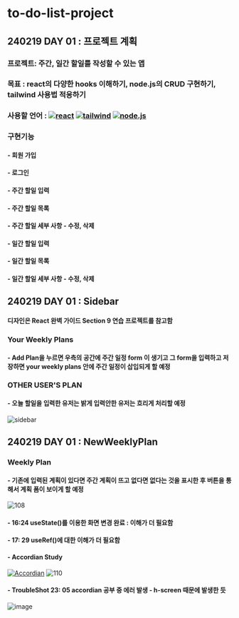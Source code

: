 # to-do-list-project

## 240219 DAY 01 : 프로젝트 계획

### 프로젝트: 주간, 일간 할일를 작성할 수 있는 앱

### 목표 : react의 다양한 hooks 이해하기, node.js의 CRUD 구현하기, tailwind 사용법 적응하기

### 사용할 언어 : [![react ](https://img.shields.io/badge/react-61DAFB?style=flat&logo=React&logoColor=white)]() [![tailwind](https://img.shields.io/badge/tailwind-06B6D4?style=flat&logo=TailwindCSS&logoColor=white)]() [![node.js](https://img.shields.io/badge/node.js-339933?style=flat&logo=Node.js&logoColor=white)]()

### 구현기능

#### - 회원 가입

#### - 로그인

#### - 주간 할일 입력

#### - 주간 할일 목록

#### - 주간 할일 세부 사항 - 수정, 삭제

#### - 일간 할일 입력

#### - 일간 할일 목록

#### - 일간 할일 세부 사항 - 수정, 삭제

## 240219 DAY 01 : Sidebar

#### 디자인은 React 완벽 가이드 Section 9 연습 프로젝트를 참고함

### Your Weekly Plans

#### - Add Plan을 누르면 우측의 공간에 주간 일정 form 이 생기고 그 form을 입력하고 저장하면 your weekly plans 안에 주간 일정이 삽입되게 할 예정

### OTHER USER'S PLAN

#### - 오늘 할일을 입력한 유저는 밝게 입력안한 유저는 흐리게 처리할 예정

![sidebar](https://github.com/narahub123/to-do-list-project/assets/93567002/64cef948-c121-4281-8c99-e25106e9b152)

## 240219 DAY 01 : NewWeeklyPlan

### Weekly Plan

#### - 기존에 입력된 계획이 있다면 주간 계획이 뜨고 없다면 없다는 것을 표시한 후 버튼을 통해서 계획 폼이 보이게 할 예정

![108](https://github.com/narahub123/to-do-list-project/assets/93567002/88cf996d-1717-47ea-b829-03a47a18fcfe)

#### - 16:24 useState()를 이용한 화면 변경 완료 : 이해가 더 필요함

#### - 17: 29 useRef()에 대한 이해가 더 필요함

#### - Accordian Study

[![Accordian](https://img.youtube.com/vi/dciqfn6vRxc/0.jpg)](https://www.youtube.com/watch?v=dciqfn6vRxc)
![110](https://github.com/narahub123/to-do-list-project/assets/93567002/b8fc1d9a-65be-4f2e-a96d-2204e70eb4af)

#### - TroubleShot 23: 05 accordian 공부 중 에러 발생 - h-screen 때문에 발생한 듯

![image](https://github.com/narahub123/to-do-list-project/assets/93567002/971a3c29-d475-4e50-a015-15d9c3696884)
